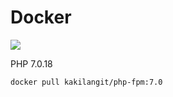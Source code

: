 Docker
=======

[![](https://images.microbadger.com/badges/image/kakilangit/php-fpm:7.0.svg)](http://microbadger.com/images/kakilangit/php-fpm:7.0 "Get your own image badge on microbadger.com")

PHP 7.0.18

    docker pull kakilangit/php-fpm:7.0

